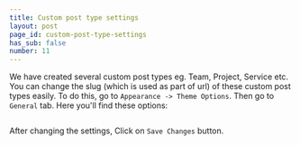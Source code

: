 ```yaml
---
title: Custom post type settings
layout: post
page_id: custom-post-type-settings
has_sub: false
number: 11
---
```



We have created several custom post types eg. Team, Project, Service etc. You can change the slug (which is used as part of url) of these custom post types easily. To do this, go to `Appearance -> Theme Options`. Then go to `General` tab. Here you'll find these options:

<img alt="" src="{{ 'assets/images/optimax_theme/cpt/cpt-1.jpg' | relative_url }}">

After changing the settings, Click on `Save Changes` button.

